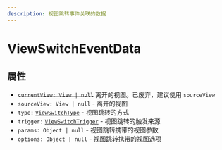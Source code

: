 ```yaml
---
description: 视图跳转事件关联的数据
---
```


# ViewSwitchEventData

## 属性

* ~~`currentView: View | null`~~ 离开的视图。已废弃，建议使用 `sourceView`
* `sourceView: View | null` - 离开的视图
* `type:` [`ViewSwitchType`](viewswitchtype.md) - 视图跳转的方式
* `trigger:` [`ViewSwitchTrigger`](viewswtichtrigger.md) - 视图跳转的触发来源
* `params: Object | null` - 视图跳转携带的视图参数
* `options: Object | null` - 视图跳转携带的视图选项



